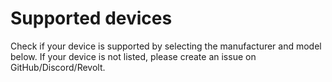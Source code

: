 # Supported devices

Check if your device is supported by selecting the manufacturer and model below. If your device is not listed, please
create an issue on GitHub/Discord/Revolt.

<script setup>
import DeviceSupport from "/components/DeviceSupport.vue";
</script>

<DeviceSupport />
